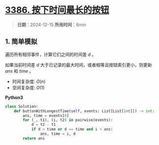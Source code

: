 # [3386. 按下时间最长的按钮](https://leetcode.cn/problems/button-with-longest-push-time/description/)

> **日期**：2024-12-15
> **所用时间**：6min

## 1. 简单模拟

遍历所有相邻事件，计算它们之间的时间差 $d$ 。

如果当前时间差 $d$ 大于已记录的最大时间，或者相等且按钮索引更小，则更新 $ans$ 和 $time$ 。

- 时间复杂度: $O(n)$
- 空间复杂度: $O(1)$

**Python3**

```python
class Solution:
    def buttonWithLongestTime(self, events: List[List[int]]) -> int:
        ans, time = events[0]
        for (_, t1), (i, t2) in pairwise(events):
            d = t2 - t1
            if d > time or d == time and i < ans:
                ans, time = i, d
        return ans
```